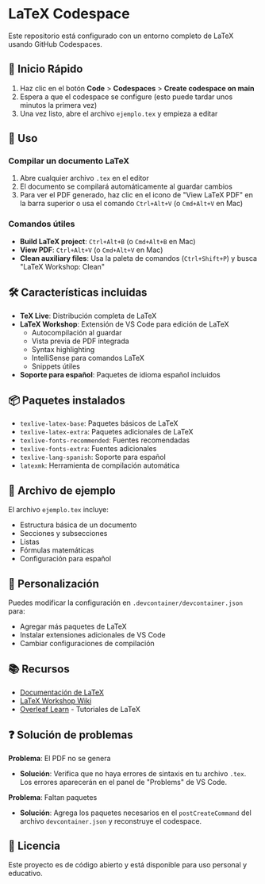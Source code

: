 # LaTeX Codespace

Este repositorio está configurado con un entorno completo de LaTeX usando GitHub Codespaces.

## 🚀 Inicio Rápido

1. Haz clic en el botón **Code** > **Codespaces** > **Create codespace on main**
2. Espera a que el codespace se configure (esto puede tardar unos minutos la primera vez)
3. Una vez listo, abre el archivo `ejemplo.tex` y empieza a editar

## 📝 Uso

### Compilar un documento LaTeX

1. Abre cualquier archivo `.tex` en el editor
2. El documento se compilará automáticamente al guardar cambios
3. Para ver el PDF generado, haz clic en el icono de "View LaTeX PDF" en la barra superior o usa el comando `Ctrl+Alt+V` (o `Cmd+Alt+V` en Mac)

### Comandos útiles

- **Build LaTeX project**: `Ctrl+Alt+B` (o `Cmd+Alt+B` en Mac)
- **View PDF**: `Ctrl+Alt+V` (o `Cmd+Alt+V` en Mac)
- **Clean auxiliary files**: Usa la paleta de comandos (`Ctrl+Shift+P`) y busca "LaTeX Workshop: Clean"

## 🛠️ Características incluidas

- **TeX Live**: Distribución completa de LaTeX
- **LaTeX Workshop**: Extensión de VS Code para edición de LaTeX
  - Autocompilación al guardar
  - Vista previa de PDF integrada
  - Syntax highlighting
  - IntelliSense para comandos LaTeX
  - Snippets útiles
- **Soporte para español**: Paquetes de idioma español incluidos

## 📦 Paquetes instalados

- `texlive-latex-base`: Paquetes básicos de LaTeX
- `texlive-latex-extra`: Paquetes adicionales de LaTeX
- `texlive-fonts-recommended`: Fuentes recomendadas
- `texlive-fonts-extra`: Fuentes adicionales
- `texlive-lang-spanish`: Soporte para español
- `latexmk`: Herramienta de compilación automática

## 📄 Archivo de ejemplo

El archivo `ejemplo.tex` incluye:
- Estructura básica de un documento
- Secciones y subsecciones
- Listas
- Fórmulas matemáticas
- Configuración para español

## 🔧 Personalización

Puedes modificar la configuración en `.devcontainer/devcontainer.json` para:
- Agregar más paquetes de LaTeX
- Instalar extensiones adicionales de VS Code
- Cambiar configuraciones de compilación

## 📚 Recursos

- [Documentación de LaTeX](https://www.latex-project.org/help/documentation/)
- [LaTeX Workshop Wiki](https://github.com/James-Yu/LaTeX-Workshop/wiki)
- [Overleaf Learn](https://www.overleaf.com/learn) - Tutoriales de LaTeX

## ❓ Solución de problemas

**Problema**: El PDF no se genera
- **Solución**: Verifica que no haya errores de sintaxis en tu archivo `.tex`. Los errores aparecerán en el panel de "Problems" de VS Code.

**Problema**: Faltan paquetes
- **Solución**: Agrega los paquetes necesarios en el `postCreateCommand` del archivo `devcontainer.json` y reconstruye el codespace.

## 📝 Licencia

Este proyecto es de código abierto y está disponible para uso personal y educativo.